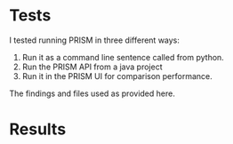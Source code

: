 # Tests
I tested running PRISM in three different ways:
1) Run it as a command line sentence called from python.
2) Run the PRISM API from a java project
3) Run it in the PRISM UI for comparison performance.

The findings and files used as provided here.

# Results
